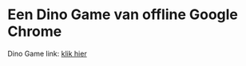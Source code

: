 # Een Dino Game van offline Google Chrome
Dino Game link: <a href="https://yepssnl.github.io/dino/" target="new">klik hier</a>
